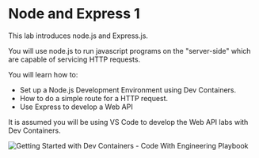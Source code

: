 # Node and Express 1

This lab introduces node.js and Express.js. 

You will use node.js to run javascript programs on the "server-side" which are capable of servicing HTTP requests. 

You will learn how to:

- Set up a Node.js Development Environment using Dev Containers.
- How to do a simple route for a HTTP request.
- Use Express to develop a Web API

It is assumed you will be using VS Code to develop the Web API labs with Dev Containers. 

![Getting Started with Dev Containers - Code With Engineering Playbook](https://external-content.duckduckgo.com/iu/?u=https%3A%2F%2Fuser-images.githubusercontent.com%2F10041279%2F93239062-e1b9a480-f747-11ea-94fb-3d50b14fd9b1.png&f=1&nofb=1&ipt=2413a5e884029d55c23a4a4a25e3dc020ab92923092c9559a8449d89b74b60d7&ipo=images)
